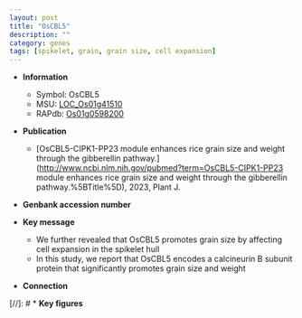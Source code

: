 ```yaml
---
layout: post
title: "OsCBL5"
description: ""
category: genes
tags: [spikelet, grain, grain size, cell expansion]
---
```


* **Information**  
    + Symbol: OsCBL5  
    + MSU: [LOC_Os01g41510](http://rice.uga.edu/cgi-bin/ORF_infopage.cgi?orf=LOC_Os01g41510)  
    + RAPdb: [Os01g0598200](http://rapdb.dna.affrc.go.jp/viewer/gbrowse_details/irgsp1?name=Os01g0598200)  

* **Publication**  
    + [OsCBL5-CIPK1-PP23 module enhances rice grain size and weight through the gibberellin pathway.](http://www.ncbi.nlm.nih.gov/pubmed?term=OsCBL5-CIPK1-PP23 module enhances rice grain size and weight through the gibberellin pathway.%5BTitle%5D), 2023, Plant J.

* **Genbank accession number**  

* **Key message**  
    + We further revealed that OsCBL5 promotes grain size by affecting cell expansion in the spikelet hull
    + In this study, we report that OsCBL5 encodes a calcineurin B subunit protein that significantly promotes grain size and weight

* **Connection**  

[//]: # * **Key figures**  


